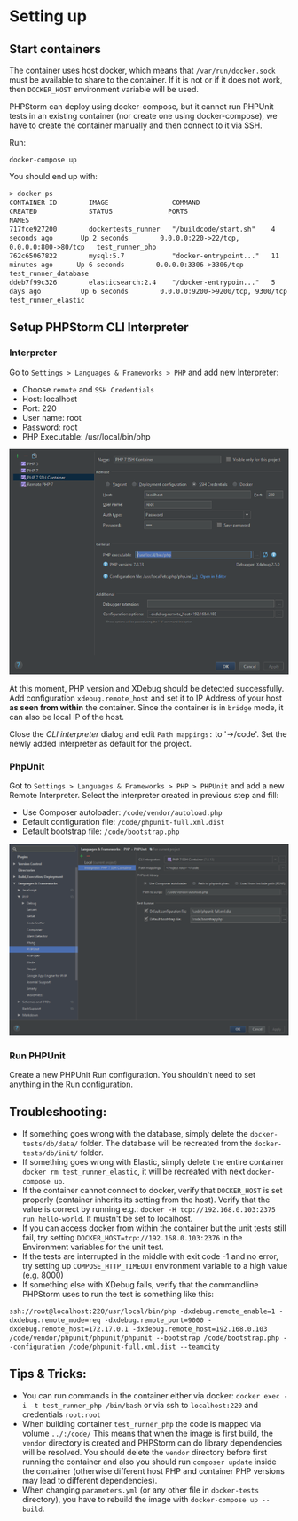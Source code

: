 # Setting up 

## Start containers 
The container uses host docker, which means that `/var/run/docker.sock` must be available to share to the container. If it is not or if it does not work, then 
`DOCKER_HOST` environment variable will be used.

PHPStorm can deploy using docker-compose, but it cannot run PHPUnit tests in an existing container (nor create one using docker-compose), we have to create the container manually and then connect to it via SSH.

Run:

```
docker-compose up
```

You should end up with:

```
> docker ps
CONTAINER ID        IMAGE                COMMAND                  CREATED             STATUS              PORTS                                      NAMES
717fce927200        dockertests_runner   "/buildcode/start.sh"    4 seconds ago       Up 2 seconds        0.0.0.0:220->22/tcp, 0.0.0.0:800->80/tcp   test_runner_php
762c65067822        mysql:5.7            "docker-entrypoint..."   11 minutes ago      Up 6 seconds        0.0.0.0:3306->3306/tcp                     test_runner_database
ddeb7f99c326        elasticsearch:2.4    "/docker-entrypoin..."   5 days ago          Up 6 seconds        0.0.0.0:9200->9200/tcp, 9300/tcp           test_runner_elastic
```

## Setup PHPStorm CLI Interpreter

### Interpreter
Go to `Settings > Languages & Frameworks > PHP` and add new Interpreter:

- Choose `remote` and `SSH Credentials`
- Host: localhost
- Port: 220
- User name: root
- Password: root
- PHP Executable: /usr/local/bin/php

![Screenshot -- Interpreter Settings](phpstorm-interpreter.png)

At this moment, PHP version and XDebug should be detected successfully. Add configuration `xdebug.remote_host` and set it to IP Address of your host **as seen from within** the container.
Since the container is in `bridge` mode, it can also be local IP of the host.

Close the *CLI interpreter* dialog and edit `Path mappings:` to '<Project root>→/code'. Set the newly added interpreter as default for the project.

### PhpUnit
Got to `Settings > Languages & Frameworks > PHP > PHPUnit` and add a new Remote Interpreter. Select the interpreter created in previous step and fill:

- Use Composer autoloader: `/code/vendor/autoload.php`
- Default configuration file: `/code/phpunit-full.xml.dist`
- Default bootstrap file: `/code/bootstrap.php`

![Screenshot -- PHPUnit Settings](phpstorm-phpunit.png)

### Run PHPUnit
Create a new PHPUnit Run configuration. You shouldn't need to set anything in the Run configuration.

## Troubleshooting:

- If something goes wrong with the database, simply delete the `docker-tests/db/data/` folder. The database will be recreated from the `docker-tests/db/init/` folder.
- If something goes wrong with Elastic, simply delete the entire container `docker rm test_runner_elastic`, it will be recreated with next `docker-compose up`.
- If the container cannot connect to docker, verify that `DOCKER_HOST` is set properly (container inherits its setting from the host). Verify that the value is correct by running e.g.:
`docker -H tcp://192.168.0.103:2375 run hello-world`. It mustn't be set to localhost.
- If you can access docker from within the container but the unit tests still fail, try setting `DOCKER_HOST=tcp://192.168.0.103:2376` in the Environment variables for the unit test.
- If the tests are interrupted in the middle with exit code -1 and no error, try setting up `COMPOSE_HTTP_TIMEOUT` environment variable to a high value (e.g. 8000)
- If something else with XDebug fails, verify that the commandline PHPStorm uses to run the test is something like this:
```
ssh://root@localhost:220/usr/local/bin/php -dxdebug.remote_enable=1 -dxdebug.remote_mode=req -dxdebug.remote_port=9000 -dxdebug.remote_host=172.17.0.1 -dxdebug.remote_host=192.168.0.103 /code/vendor/phpunit/phpunit/phpunit --bootstrap /code/bootstrap.php --configuration /code/phpunit-full.xml.dist --teamcity
```

## Tips & Tricks:

- You can run commands in the container either via docker: `docker exec -i -t test_runner_php /bin/bash` or via ssh to `localhost:220` and credentials `root:root`
- When building container `test_runner_php` the code is mapped via volume `../:/code/` This means that when the image is first build, the `vendor` directory is created and PHPStorm can do library dependencies will be resolved. You should delete the `vendor` directory before first running the container and also you should run `composer update` inside the container (otherwise different host PHP and container PHP versions may lead to different dependencies).
- When changing `parameters.yml` (or any other file in `docker-tests` directory), you have to rebuild the image with `docker-compose up --build`.

